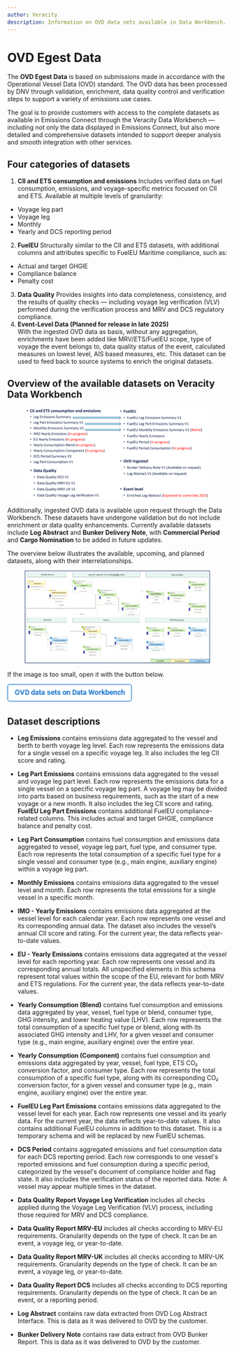 ```yaml
---
author: Veracity
description: Information on OVD data sets available in Data Workbench.
---
```


# OVD Egest Data 
The  **OVD Egest Data** is based on submissions made in accordance with the Operational Vessel Data (OVD) standard. The OVD data has been processed by DNV through validation, enrichment, data quality control and verification steps to support a variety of emissions use cases.

The goal is to provide customers with access to the complete datasets as available in Emissions Connect through the Veracity Data Workbench — including not only the data displayed in Emissions Connect, but also more detailed and comprehensive datasets intended to support deeper analysis and smooth integration with other services.

## Four categories of datasets
1.	**CII and ETS consumption and emissions**
Includes verified data on fuel consumption, emissions, and voyage-specific metrics focused on CII and ETS. Available at multiple levels of granularity:
- Voyage leg part
- Voyage leg
- Monthly
- Yearly and DCS reporting period
2.	**FuelEU**
Structurally similar to the CII and ETS datasets, with additional columns and attributes specific to FuelEU Maritime compliance, such as:
- Actual and target GHGIE
- Compliance balance
- Penalty cost
3.	**Data Quality**
Provides insights into data completeness, consistency, and the results of quality checks — including voyage leg verification (VLV) performed during the verification process and MRV and DCS regulatory compliance.
4.	**Event-Level Data (Planned for release in late 2025)**   
With the ingested OVD data as basis, without any aggregation, enrichments have been added like MRV/ETS/FuelEU scope, type of voyage the event belongs to, data quality status of the event, calculated measures on lowest level, AIS based measures, etc. This dataset can be used to feed back to source systems to enrich the original datasets.

## Overview of the available datasets on Veracity Data Workbench
<figure>
	<img src="assets/ovddatasets.png"/>
</figure>

Additionally, ingested OVD data is available upon request through the Data Workbench. These datasets have undergone validation but do not include enrichment or data quality enhancements. Currently available datasets include **Log Abstract** and **Bunker Delivery Note**, with **Commercial Period** and **Cargo Nomination** to be added in future updates.

The overview below illustrates the available, upcoming, and planned datasets, along with their interrelationships.
<figure>
	<img src="assets/relations.png"/>
</figure>

If the image is too small, open it with the button below.

 <a href="https://veracitycdnprod.blob.core.windows.net/developer/veracitystatic/ovd/ovd-egest/OVD%20Egest%20Schema%20to%20Data%20Workbench.pdf">
    <img src="assets/button.png" alt="OVD data sets on Data Workbench" height="40">
  </a>

  <br>

## Dataset descriptions 
- **Leg Emissions** contains emissions data aggregated to the vessel and berth to berth voyage leg level. Each row represents the emissions data for a single vessel on a specific voyage leg. It also includes the leg CII score and rating.

- **Leg Part Emissions** contains emissions data aggregated to the vessel and voyage leg part level. Each row represents the emissions data for a single vessel on a specific voyage leg part. A voyage leg may be divided into parts based on business requirements, such as the start of a new voyage or a new month. It also includes the leg CII score and rating. 
**FuelEU Leg Part Emissions** contains additional FuelEU compliance-related columns. This includes actual and target GHGIE, compliance balance and penalty cost.

- **Leg Part Consumption** contains fuel consumption and emissions data aggregated to vessel, voyage leg part, fuel type, and consumer type. Each row represents the total consumption of a specific fuel type for a single vessel and consumer type (e.g., main engine, auxiliary engine) within a voyage leg part.

- **Monthly Emissions** contains emissions data aggregated to the vessel level and month. Each row represents the total emissions for a single vessel in a specific month.

- **IMO - Yearly Emissions** contains emissions data aggregated at the vessel level for each calendar year. Each row represents one vessel and its corresponding annual data. The dataset also includes the vessel’s annual CII score and rating. For the current year, the data reflects year-to-date values.

- **EU - Yearly Emissions** contains emissions data aggregated at the vessel level for each reporting year. Each row represents one vessel and its corresponding annual totals. All unspecified elements in this schema represent total values within the scope of the EU, relevant for both MRV and ETS regulations. For the current year, the data reflects year-to-date values.

- **Yearly Consumption (Blend)** contains fuel consumption and emissions data aggregated by year, vessel, fuel type or blend, consumer type, GHG intensity, and lower heating value (LHV). Each row represents the total consumption of a specific fuel type or blend, along with its associated GHG intensity and LHV, for a given vessel and consumer type (e.g., main engine, auxiliary engine) over the entire year.

- **Yearly Consumption (Component)** contains fuel consumption and emissions data aggregated by year, vessel, fuel type, ETS CO₂ conversion factor, and consumer type. Each row represents the total consumption of a specific fuel type, along with its corresponding CO₂ conversion factor, for a given vessel and consumer type (e.g., main engine, auxiliary engine) over the entire year.

- **FuelEU Leg Part Emissions** contains emissions data aggregated to the vessel level for each year. Each row represents one vessel and its yearly data. For the current year, the data reflects year-to-date values. It also contains additional FuelEU columns in addition to this dataset. This is a temporary schema and will be replaced by new FuelEU schemas.

- **DCS Period** contains aggregated emissions and fuel consumption data for each DCS reporting period. Each row corresponds to one vessel's reported emissions and fuel consumption during a specific period, categorized by the vessel's document of compliance holder and flag state. It also includes the verification status of the reported data. Note: A vessel may appear multiple times in the dataset.

- **Data Quality Report Voyage Leg Verification** includes all checks applied during the Voyage Leg Verification (VLV) process, including those required for MRV and DCS compliance.

- **Data Quality Report MRV-EU** includes all checks according to MRV-EU requirements. Granularity depends on the type of check. It can be an event, a voyage leg, or year-to-date.

- **Data Quality Report MRV-UK** includes all checks according to MRV-UK requirements. Granularity depends on the type of check. It can be an event, a voyage leg, or year-to-date.

- **Data Quality Report DCS** includes all checks according to DCS reporting requirements. Granularity depends on the type of check. It can be an event, or a reporting period.

- **Log Abstract** contains raw data extracted from OVD Log Abstract Interface. This is data as it was delivered to OVD by the customer.

- **Bunker Delivery Note** contains raw data extract from OVD Bunker Report. This is data as it was delivered to OVD by the customer. 
